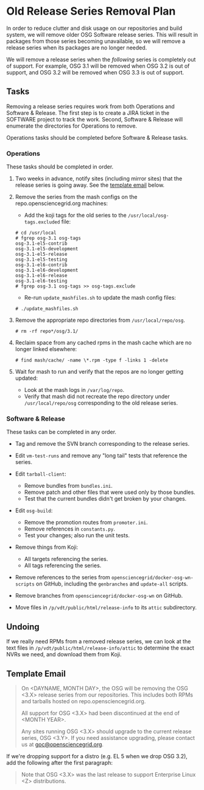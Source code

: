 Old Release Series Removal Plan
===============================

In order to reduce clutter and disk usage on our repositories and build system,
we will remove older OSG Software release series.  This will result in packages
from those series becoming unavailable, so we will remove a release series when
its packages are no longer needed.

We will remove a release series when the _following_ series is completely out
of support.  For example, OSG 3.1 will be removed when OSG 3.2 is out of
support, and OSG 3.2 will be removed when OSG 3.3 is out of support.


Tasks
-----

Removing a release series requires work from both Operations and Software &
Release.  The first step is to create a JIRA ticket in the SOFTWARE project to
track the work.  Second, Software & Release will enumerate the directories for
Operations to remove.

Operations tasks should be completed before Software & Release tasks.


### Operations

These tasks should be completed in order.

1.  Two weeks in advance, notify sites (including mirror sites) that the
    release series is going away.  See the [template email](#template-email)
    below.

2.  Remove the series from the mash configs on the repo.opensciencegrid.org machines:

    - Add the koji tags for the old series to the `/usr/local/osg-tags.excluded` file:
    ```
    # cd /usr/local
    # fgrep osg-3.1 osg-tags
    osg-3.1-el5-contrib
    osg-3.1-el5-development
    osg-3.1-el5-release
    osg-3.1-el5-testing
    osg-3.1-el6-contrib
    osg-3.1-el6-development
    osg-3.1-el6-release
    osg-3.1-el6-testing
    # fgrep osg-3.1 osg-tags >> osg-tags.exclude
    ```
    - Re-run `update_mashfiles.sh` to update the mash config files:
    ```
    # ./update_mashfiles.sh
    ```

3.  Remove the appropriate repo directories from `/usr/local/repo/osg`.
    ```
    # rm -rf repo*/osg/3.1/
    ```
4.  Reclaim space from any cached rpms in the mash cache which are no longer linked elsewhere:
    ```
    # find mash/cache/ -name \*.rpm -type f -links 1 -delete
    ```

5.  Wait for mash to run and verify that the repos are no longer getting
    updated:

    -  Look at the mash logs in `/var/log/repo`.
    -  Verify that mash did not recreate the repo directory under
       `/usr/local/repo/osg` corresponding to the old release series.

### Software & Release

These tasks can be completed in any order.

- Tag and remove the SVN branch corresponding to the release series.

- Edit `vm-test-runs` and remove any "long tail" tests that reference the
  series.

- Edit `tarball-client`:

    - Remove bundles from `bundles.ini`.
    - Remove patch and other files that were used only by those bundles.
    - Test that the current bundles didn't get broken by your changes.

- Edit `osg-build`:

    - Remove the promotion routes from `promoter.ini`.
    - Remove references in `constants.py`.
    - Test your changes; also run the unit tests.

- Remove things from Koji:

    - All targets referencing the series.
    - All tags referencing the series.

- Remove references to the series from `opensciencegrid/docker-osg-wn-scripts`
  on GitHub, including the `genbranches` and `update-all` scripts.

- Remove branches from `opensciencegrid/docker-osg-wn` on GitHub.

- Move files in `/p/vdt/public/html/release-info` to its `attic` subdirectory.


Undoing
-------

If we really need RPMs from a removed release series, we can look at the text
files in `/p/vdt/public/html/release-info/attic` to determine the exact NVRs we
need, and download them from Koji.



Template Email
--------------

>   On &lt;DAYNAME, MONTH DAY&gt;, the OSG will be removing the OSG &lt;3.X&gt; release
>   series from our repositories.  This includes both RPMs and tarballs hosted
>   on repo.opensciencegrid.org.
>
>   All support for OSG &lt;3.X&gt; had been discontinued at the end of &lt;MONTH YEAR&gt;.
>
>   Any sites running OSG &lt;3.X&gt; should upgrade to the current release series,
>   OSG &lt;3.Y&gt;.  If you need assistance upgrading, please contact us at
>   goc@opensciencegrid.org.

If we're dropping support for a distro (e.g. EL 5 when we drop OSG 3.2), add
the following after the first paragraph:

>   Note that OSG &lt;3.X&gt; was the last release to support Enterprise Linux &lt;Z&gt;
>   distributions.
